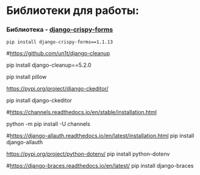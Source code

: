 
# Библиотеки для работы:
### Библиотека - [django-crispy-forms](https://django-crispy-forms.readthedocs.io/en/latest/install.html)
    pip install django-crispy-forms==1.1.13

#https://github.com/un1t/django-cleanup

pip install django-cleanup==5.2.0

pip install pillow

https://pypi.org/project/django-ckeditor/

pip install django-ckeditor

#https://channels.readthedocs.io/en/stable/installation.html

python -m pip install -U channels

#https://django-allauth.readthedocs.io/en/latest/installation.html
pip install django-allauth


https://pypi.org/project/python-dotenv/
pip install python-dotenv

#https://django-braces.readthedocs.io/en/latest/
pip install django-braces
